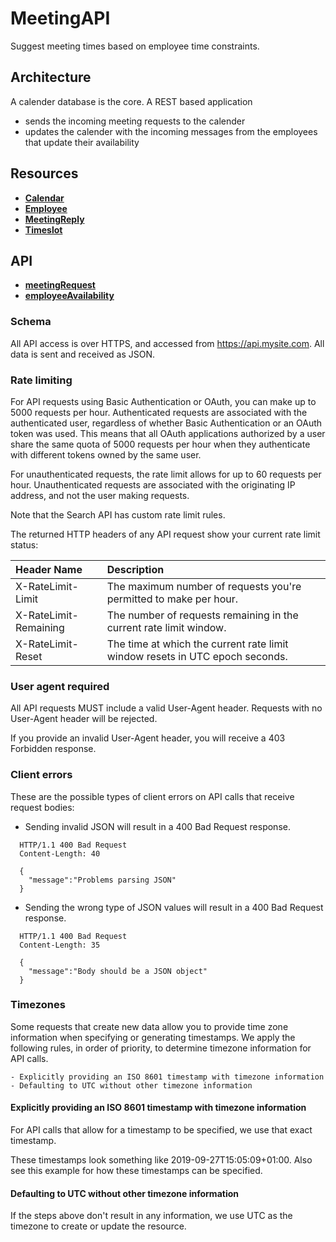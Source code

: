# MeetingAPI
Suggest meeting times based on employee time constraints.


## Architecture

A calender database is the core.
A REST based application
- sends the incoming meeting requests to the calender
- updates the calender with the incoming messages from the employees that update their availability

## Resources

- [**Calendar**](resources/calendar.md )
- [**Employee**](resources/employee.md)
- [**MeetingReply**](resources/meetingreply.md)
- [**Timeslot**](resources/timeslot.md)


## API

- [**meetingRequest**](api/meetingrequest.md)
- [**employeeAvailability**](api/employeeavailability.md)

### Schema

All API access is over HTTPS, and accessed from https://api.mysite.com. All data is sent and received as JSON.

### Rate limiting

For API requests using Basic Authentication or OAuth, you can make up to 5000 requests per hour. Authenticated requests are associated with the authenticated user, regardless of whether Basic Authentication or an OAuth token was used. This means that all OAuth applications authorized by a user share the same quota of 5000 requests per hour when they authenticate with different tokens owned by the same user.

For unauthenticated requests, the rate limit allows for up to 60 requests per hour. Unauthenticated requests are associated with the originating IP address, and not the user making requests.

Note that the Search API has custom rate limit rules.

The returned HTTP headers of any API request show your current rate limit status:

|Header Name|Description|
|:---------------|:--------|
|X-RateLimit-Limit|The maximum number of requests you're permitted to make per hour.|
|X-RateLimit-Remaining|The number of requests remaining in the current rate limit window.|
|X-RateLimit-Reset|The time at which the current rate limit window resets in UTC epoch seconds.|

### User agent required

All API requests MUST include a valid User-Agent header. Requests with no User-Agent header will be rejected.

If you provide an invalid User-Agent header, you will receive a 403 Forbidden response.

### Client errors

These are the possible types of client errors on API calls that receive request bodies:

- Sending invalid JSON will result in a 400 Bad Request response.

```http
  HTTP/1.1 400 Bad Request
  Content-Length: 40

  {
	"message":"Problems parsing JSON"
  }
```	

- Sending the wrong type of JSON values will result in a 400 Bad Request response.

```http
  HTTP/1.1 400 Bad Request
  Content-Length: 35

  {
	"message":"Body should be a JSON object"
  }
```


### Timezones

Some requests that create new data allow you to provide time zone information when specifying or generating timestamps. We apply the following rules, in order of priority, to determine timezone information for API calls.

    - Explicitly providing an ISO 8601 timestamp with timezone information
    - Defaulting to UTC without other timezone information

#### Explicitly providing an ISO 8601 timestamp with timezone information

For API calls that allow for a timestamp to be specified, we use that exact timestamp.

These timestamps look something like 2019-09-27T15:05:09+01:00. Also see this example for how these timestamps can be specified.

#### Defaulting to UTC without other timezone information

If the steps above don't result in any information, we use UTC as the timezone to create or update the resource.
